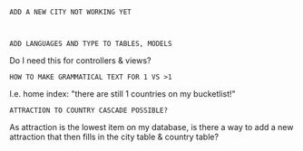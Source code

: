     ADD A NEW CITY NOT WORKING YET



    ADD LANGUAGES AND TYPE TO TABLES, MODELS

Do I need this for controllers & views?

    HOW TO MAKE GRAMMATICAL TEXT FOR 1 VS >1

I.e. home index: "there are still 1 countries on my bucketlist!"

    ATTRACTION TO COUNTRY CASCADE POSSIBLE?

As attraction is the lowest item on my database, is there a way to add a new attraction that then fills in the city table & country table?
